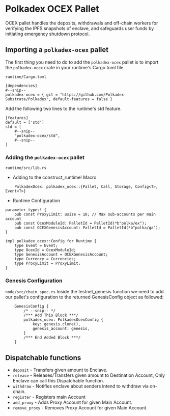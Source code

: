 # Polkadex OCEX Pallet

OCEX pallet handles the deposits, withdrawals and off-chain workers for verifying the IPFS snapshots of enclave, and safeguards user funds by initiating emergency shutdown protocol.

## Importing a `polkadex-ocex` pallet

The first thing you need to do to add the `polkadex-ocex` pallet is to import the `polkadex-ocex` crate in your runtime's Cargo.toml file

`runtime/Cargo.toml`

```
[dependencies]
#--snip--
polkadex-ocex = { git = "https://github.com/Polkadex-Substrate/Polkadex", default-features = false }
```

Add the following two lines to the runtime's std feature.

```
[features]
default = ['std']
std = [
    #--snip--
    "polkadex-ocex/std",
    #--snip--
]
```

### Adding the `polkadex-ocex` pallet

`runtime/src/lib.rs`

- Adding to the construct_runtime! Macro

```
    PolkadexOcex: polkadex_ocex::{Pallet, Call, Storage, Config<T>, Event<T>}
```

- Runtime Configuration

```
parameter_types! {
    pub const ProxyLimit: usize = 10; // Max sub-accounts per main account
    pub const OcexModuleId: PalletId = PalletId(*b"polka/ex");
    pub const OCEXGenesisAccount: PalletId = PalletId(*b"polka/ga");
}

impl polkadex_ocex::Config for Runtime {
	type Event = Event;
	type OcexId = OcexModuleId;
	type GenesisAccount = OCEXGenesisAccount;
	type Currency = Currencies;
	type ProxyLimit = ProxyLimit;
}
```
### Genesis Configuration
`node/src/chain_spec.rs`
Inside the testnet_genesis function we need to add our pallet's configuration to the returned GenesisConfig object as followed:
```
    GenesisConfig {
        /* --snip-- */
        /*** Add This Block ***/
        polkadex_ocex: PolkadexOcexConfig {
            key: genesis.clone(),
            genesis_account: genesis,
        }
        /*** End Added Block ***/
    }
```
## Dispatchable functions

- `deposit` - Transfers given amount to Enclave.
- `release` - Releases/Transfers given amount to Destination Account, Only Enclave can call this Dispatchable function.
- `withdraw` - Notifies enclave about senders intend to withdraw via on-chain.
- `register` - Registers main Account
- `add_proxy` - Adds Proxy Account for given Main Account.
- `remove_proxy` - Removes Proxy Account for given Main Account.




